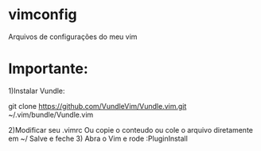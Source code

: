 # vimconfig
Arquivos de configurações do meu vim

# Importante:

1)Instalar Vundle:

git clone https://github.com/VundleVim/Vundle.vim.git ~/.vim/bundle/Vundle.vim

2)Modificar seu .vimrc
Ou copie o conteudo ou cole o arquivo diretamente em ~/
Salve e feche
3) Abra o Vim e rode :PluginInstall
